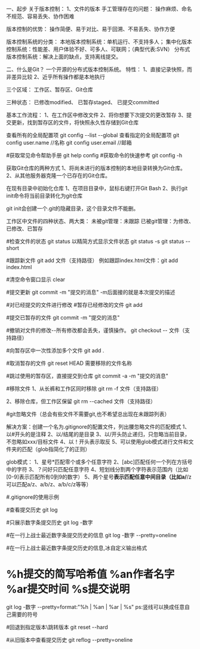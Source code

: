 一、起步
关于版本控制：
1、文件的版本
手工管理存在的问题：
操作麻烦、命名不规范、容易丢失、协作困难

版本控制的优势：
操作简便、易于对比、易于回溯、不易丢失、协作方便

版本控制系统的分类：
本地版本控制系统：单机运行、不支持多人；
集中化版本控制系统：性能差、用户体验不好、可多人、可联网；（典型代表:SVN）
分布式版本控制系统：解决上面的缺点，支持离线提交。


二、什么是Git？
一个开源的分布式版本控制系统。
特性：
1、直接记录快照，而非差异比较
2、近乎所有操作都是本地执行

三个区域：
工作区、暂存区、Git仓库

三种状态：
已修改modified、
已暂存staged、
已提交committed

基本工作流程：
1、在工作区中修改文件
2、将你想要下次提交的更改暂存
3、提交更新，找到暂存区的文件，将快照永久性存储到Git仓库

查看所有的全局配置项
git config --list --global
查看指定的全局配置项
git config user.name  //名称
git config user.email  //邮箱

#获取常见命令帮助手册
git help config
#获取命令的快速参考
git config -h


获取Git仓库的两种方式
1、将尚未进行的版本控制的本地目录转换为Git仓库。
2、从其他服务器克隆一个已存在的Git仓库。

在现有目录中初始化仓库
1、在项目目录中，鼠标右键打开Git Bash
2、执行git init命令将当前目录转化为git仓库

git init会创建一个.git的隐藏目录，这个目录文件不能删。


工作区中文件的四种状态、两大类：
未被git管理：未跟踪
已被git管理：为修改、已修改、已暂存


#检查文件的状态
git status
以精简方式显示文件状态
git status -s
git status --short

#跟踪新文件
git add 文件（支持路径）
例如跟踪index.html文件：git add index.html

#清空命令窗口显示
clear

#提交更新
git commit -m "提交的消息"
-m后面接的就是本次提交的描述

#对已经提交的文件进行修改
#暂存已经修改的文件
git add

#提交已暂存的文件
git commit -m "提交的消息"

#撤销对文件的修改--所有修改都会丢失，谨慎操作。
git checkout -- 文件（支持路径）

#向暂存区中一次性添加多个文件
git add .

#取消暂存的文件
git reset HEAD 需要移除的文件名称

#跳过使用的暂存区，直接提交到仓库
git commit -a -m "提交的消息"

#移除文件
1、从长裤和工作区同时移除
git rm -f 文件（支持路径）

2、移除仓库，但工作区保留
git rm --cached 文件（支持路径）

#git忽略文件（总会有些文件不需要git,也不希望总出现在未跟踪列表）

解决方案：创建一个名为.gitignore的配置文件，列出腰忽略文件的匹配模式
1、以#开头的是注释
2、以/结尾的是目录
3、以/开头防止递归，只忽略当前目录，不忽略如xxx/目标文件
4、以！开头表示取反
5、可以使用glob模式进行文件和文件夹的匹配（glob指简化了的正则）

glob模式：
1、星号*匹配零个或多个任意字符
2、[abc]匹配任何一个列在方括号中的字符
3、？问好只匹配任意字符
4、短划线分割两个字符表示范围内（比如[0-9]表示匹配所有0到9的数字）
5、两个星号**表示匹配任意中间目录（比如a/**/z可以匹配a/z、a/b/z、a/b/c/z等等）

#.gitignore的使用示例


#查看提交历史
git log

#只展示数字条提交历史
git log -数字

#在一行上战士最近数字条提交历史的信息
git log -数字 --pretty=oneline

#在一行上战士最近数字条提交历史的信息,冰自定义输出格式
# %h提交的简写哈希值 %an作者名字 %ar提交时间 %s提交说明
git log -数字 --pretty=format:"%h | %an | %ar | %s"
ps:竖线可以换成任意自己需要的符号


#回退到指定版本\跳转版本
git reset --hard <CommitID>

#从旧版本中查看提交历史
git reflog --pretty=oneline
